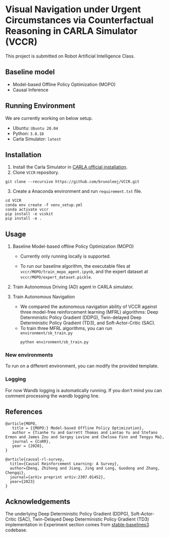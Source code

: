 # Visual Navigation under Urgent Circumstances via Counterfactual Reasoning in CARLA Simulator (VCCR)
This project is submitted on Robot Artificial Intelligence Class.

## Baseline model
- Model-based Offline Policy Optimization (MOPO)
- Causal Inference

## Running Environment
We are currently working on below setup.
- Ubuntu: `Ubuntu 20.04`
- Python: `3.8.18`
- Carla Simulator: `latest`

## Installation
1. Install the Carla Simulator in [CARLA official installation](https://carla.readthedocs.io/en/latest/build_linux/).
2. Clone `VCCR` repository.
```
git clone --recursive https://github.com/brunoleej/VCCR.git
```
3. Create a Anaconda environment and run `requirement.txt` file.
```
cd VCCR
conda env create -f venv_setup.yml
conda activate vccr
pip install -e viskit
pip install -e .
```

## Usage
1. Baseline Model-based offline Policy Optimization (MOPO)

   - Currently only running locally is supported.

   - To run our baseline algorithm, the executable files at `vccr/MOPO/train_mopo_agent.ipynb`, and the expert dataset at `vccr/MOPO/expert_dataset.pickle`.

2. Train Autonomous Driving (AD) agent in CARLA simulator.

3. Train Autonomous Navigation
   - We compared the autonomous navigation ability of VCCR against three model-free reinforcement learning (MFRL) algorithms: Deep Deterministic Policy Gradient (DDPG), Twin-delayed Deep Deterministic Policy Gradient (TD3), and Soft-Actor-Critic (SAC).
   - To train three MFRL algorithms, you can run `environment/sb_train.py`
     ```
     python environment/sb_train.py
     ```


### New environments
To run on a different environment, you can modify the provided template. 

### Logging
For now Wandb logging is automatically running. If you don't mind you can comment processing the wandb logging line.

## References
```
@article{MOPO,
   title = {{MOPO:} Model-based Offline Policy Optimization},
   author = {Tianhe Yu and Garrett Thomas and Lantao Yu and Stefano Ermon and James Zou and Sergey Levine and Chelsea Finn and Tengyu Ma},
   journal = {CoRR},
   year = {2020},
}

@article{causal-rl-survey,
  title={Causal Reinforcement Learning: A Survey},
  author={Deng, Zhihong and Jiang, Jing and Long, Guodong and Zhang, Chengqi},
  journal={arXiv preprint arXiv:2307.01452},
  year={2023}
}
```

## Acknowledgements
The underlying Deep Deterministic Policy Gradient (DDPG), Soft-Actor-Critic (SAC), Twin-Delayed Deep Deterministic Policy Gradient (TD3) implementation in Experiment section comes from [stable-baselines3](https://github.com/DLR-RM/stable-baselines3) codebase.
